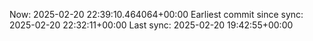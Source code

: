 Now: 2025-02-20 22:39:10.464064+00:00 Earliest commit since sync: 2025-02-20 22:32:11+00:00 Last sync: 2025-02-20 19:42:55+00:00
